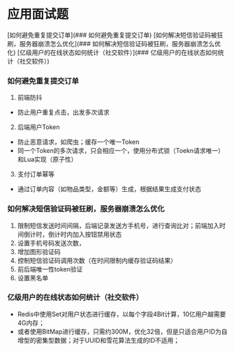 # 应用面试题
[如何避免重复提交订单](###  如何避免重复提交订单)
[如何解决短信验证码被狂刷，服务器崩溃怎么优化](###  如何解决短信验证码被狂刷，服务器崩溃怎么优化)
[亿级用户的在线状态如何统计（社交软件）](###  亿级用户的在线状态如何统计（社交软件）)
### 如何避免重复提交订单
1. 前端防抖
  - 防止用户重复点击，出发多次请求
2. 后端用户Token
  - 防止恶意请求，如爬虫；缓存一个唯一Token
  - 同一个Token的多次请求，只会相应一个，使用分布式锁（Toekn请求唯一）和Lua实现（原子性）
3. 支付订单幂等
  - 通过订单内容（如物品类型，金额等）生成，根据结果生成支付状态

### 如何解决短信验证码被狂刷，服务器崩溃怎么优化
1. 限制短信发送时间间隔，后端记录发送方手机号，进行查询比对；前端加入时间倒计时，倒计时内加入按钮禁用状态
2. 设置手机号码发送次数，
3. 增加图形验证码
4. 控制短信验证码调用次数（在时间限制内缓存验证码结果）
5. 前后端唯一性token验证
6. 设置黑名单

### 亿级用户的在线状态如何统计（社交软件）
- Redis中使用Set对用户状态进行缓存，以每个字段4Bit计算，10亿用户越需要4G内存；
- 或者使用BitMap进行缓存，只需约300M，优化32倍，但是只适合用户ID为自增型的密集型数据；对于UUID和雪花算法生成的ID不适用；
